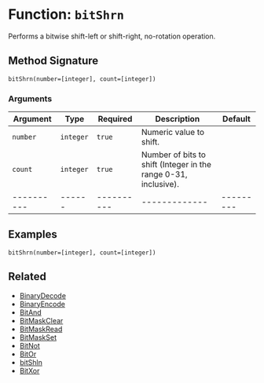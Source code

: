 [comment]: # (Note: This documentation is generated dynamically in the build process.  To modify the contents, change the javadoc on the _invoke method of the BIF class)

# Function: `bitShrn`

Performs a bitwise shift-left or shift-right, no-rotation operation.

## Method Signature
```
bitShrn(number=[integer], count=[integer])
```
### Arguments

| Argument | Type | Required | Description | Default |
|----------|------|----------|-------------|---------|
| `number` | `integer` | `true` | Numeric value to shift. | |
| `count` | `integer` | `true` | Number of bits to shift (Integer in the range 0-31, inclusive). | |
|----------|------|----------|-------------|---------|



## Examples

```
bitShrn(number=[integer], count=[integer])
```

## Related
  * [BinaryDecode](BinaryDecode.md)
  * [BinaryEncode](BinaryEncode.md)
  * [BitAnd](BitAnd.md)
  * [BitMaskClear](BitMaskClear.md)
  * [BitMaskRead](BitMaskRead.md)
  * [BitMaskSet](BitMaskSet.md)
  * [BitNot](BitNot.md)
  * [BitOr](BitOr.md)
  * [bitShln](bitShln.md)
  * [BitXor](BitXor.md)
